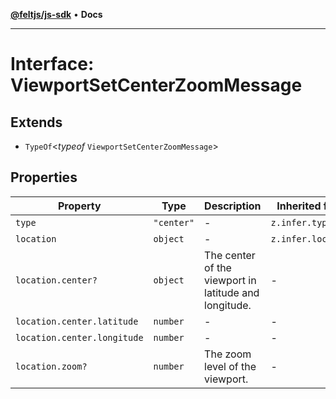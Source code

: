 [**@feltjs/js-sdk**](../../README.md) • **Docs**

***

# Interface: ViewportSetCenterZoomMessage

## Extends

- `TypeOf`\<*typeof* `ViewportSetCenterZoomMessage`\>

## Properties

| Property | Type | Description | Inherited from |
| ------ | ------ | ------ | ------ |
| `type` | `"center"` | - | `z.infer.type` |
| `location` | `object` | - | `z.infer.location` |
| `location.center?` | `object` | The center of the viewport in latitude and longitude. | - |
| `location.center.latitude` | `number` | - | - |
| `location.center.longitude` | `number` | - | - |
| `location.zoom?` | `number` | The zoom level of the viewport. | - |
